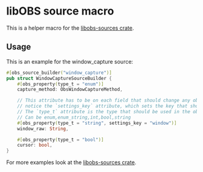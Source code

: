 # libOBS source macro

This is a helper macro for the [libobs-sources crate](https://crates.io/crates/libobs-sources).

## Usage
This is an example for the window_capture source:
```rust
#[obs_source_builder("window_capture")]
pub struct WindowCaptureSourceBuilder {
    #[obs_property(type_t = "enum")]
    capture_method: ObsWindowCaptureMethod,

    // This attribute has to be on each field that should change any obs data setting.
    // notice the `settings_key` attribute, which sets the key that should be used when setting obs data (so data.set_string("window", 'your_window') would be called). Otherwise defaults to the field name.
    // The `type_t` attribute is the type that should be used in the obs data. This is used to generate the correct obs data setter.
    // Can be enum,enum_string,int,bool,string
    #[obs_property(type_t = "string", settings_key = "window")]
    window_raw: String,

    #[obs_property(type_t = "bool")]
    cursor: bool,
}
```
For more examples look at the [libobs-sources crate](https://github.com/joshprk/libobs-rs/tree/source-trait/libobs-sources).